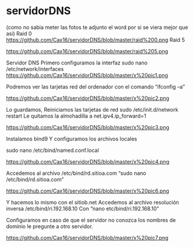 # servidorDNS
(como no sabia meter las fotos te adjunto el word por si se viera mejor que asi)
Raid 0
 https://github.com/Cax16/servidorDNS/blob/master/raid%200.png
Raid 5
 
https://github.com/Cax16/servidorDNS/blob/master/raid%205.png

Servidor DNS
Primero configuramos la interfaz sudo  nano /etc/network/interfaces
https://github.com/Cax16/servidorDNS/blob/master/x%20pic1.png

Podremos ver las tarjetas red del ordenador con el comando “ifconfig –a”
 
https://github.com/Cax16/servidorDNS/blob/master/x%20pic2.png

Lo guardamos, Reiniciamos las tarjetas de red
sudo /etc/init.d/network restart
Le quitamos la almohadilla a net.ipv4.ip_forward=1 



https://github.com/Cax16/servidorDNS/blob/master/x%20pic3.png



Instalamos bind9
Y configuramos los archivos locales 

sudo nano /etc/bind/named.conf.local






https://github.com/Cax16/servidorDNS/blob/master/x%20pic4.png








Accedemos al archivo /etc/bind/rd.sitioa.com “sudo nano /etc/bind/rd.sitioa.com”
 
  https://github.com/Cax16/servidorDNS/blob/master/x%20pic6.png
 
Y hacemos lo mismo con el sitiob.net
Accedemos al archivo resolución inversa /etc/bind/ri.192.168.10 
Con “nano etc/bind/ri.192.168.10”
  


Configuramos en caso de que el servidor no conozca los nombres de dominio le pregunte a otro servidor.

 https://github.com/Cax16/servidorDNS/blob/master/x%20pic7.png

